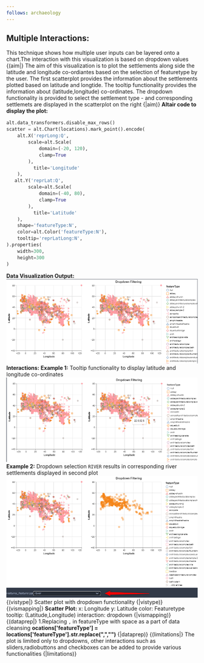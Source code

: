 ```yaml
---
follows: archaeology
---
```

## Multiple Interactions: 
This technique shows how multiple user inputs can be layered onto a chart.The interaction with this visualization is based on dropdown values
{(aim|}
The aim of this visualization is to plot the settlements along side the latitude and longitude co-ordiantes based on the selection of featuretype by the user.
The first scatterplot provides the information about the settlements plotted based on latitude and longtide.
The tooltip functionality provides the information about (latitude,longitude) co-ordinates.
The dropdown functionality is provided to select the settlement type - and corresponding settlemets are displayed in the scatterplot on the right
{|aim)}
**Altair code to display the plot:**
```python
alt.data_transformers.disable_max_rows()
scatter = alt.Chart(locations).mark_point().encode(
    alt.X('reprLong:Q',
        scale=alt.Scale(
            domain=(-20, 120),
            clamp=True
        ),
          title='Longitude'
    ),
   alt.Y('reprLat:Q',
        scale=alt.Scale(
            domain=(-40, 80),
            clamp=True
        ),
          title='Latitude'
    ),
    shape='featureType:N',
    color=alt.Color('featureType:N'),
    tooltip='reprLatLong:N',
).properties(
    width=300,
    height=300
)
```
**Data Visualization Output:**
![Multiple_Interaction](MultipleInteractions.png)
**Interactions:**
**Example 1:**
Tooltip functionality to display latitude and longitude co-ordinates
![Multiple_Interaction1](tooltipMulti.png)
**Example 2:**
Dropdown selection `RIVER` results in corresponding river settlements displayed in second plot
![Multiple_Interaction1](Multi_inter.png)
{(vistype|}
Scatter plot with dropdown functionality
{|vistype)}
{(vismapping|}
**Scatter Plot:**
x: Longitude
y: Latitude
color: Featuretype
tooltip: (Latitude,Longitude)
interaction: dropdown
{|vismapping)}
{(dataprep|}
1.Replacing `,` in featureType with space as a part of data cleansing
**ocations['featureType'] = locations['featureType'].str.replace(",","")**
{|dataprep)}
{(limitations|}
The plot is limited only to dropdowns, other interactions such as sliders,radiobuttons and checkboxes can be added to provide various functionalities
{|limitations)}
